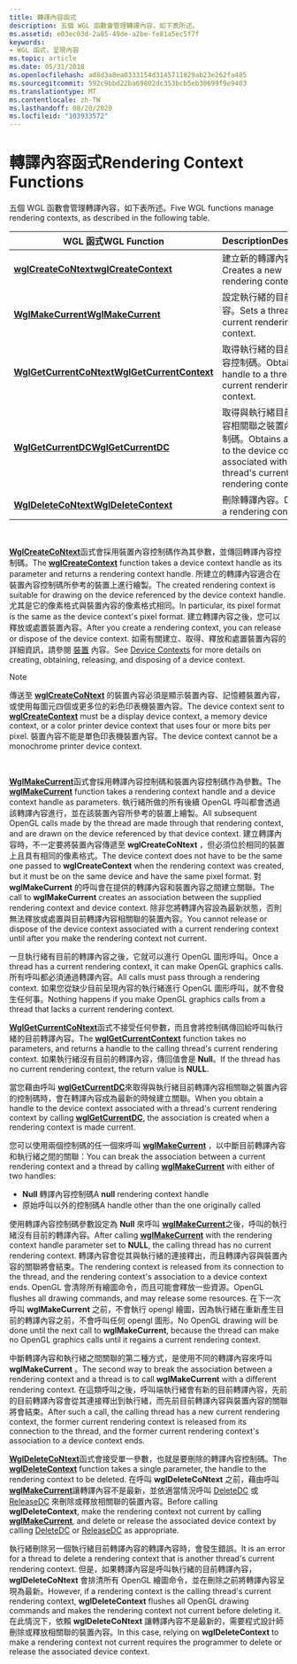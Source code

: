 ```yaml
---
title: 轉譯內容函式
description: 五個 WGL 函數會管理轉譯內容，如下表所述。
ms.assetid: e03ec03d-2a85-49de-a2be-fe81a5ec5f7f
keywords:
- WGL 函式，呈現內容
ms.topic: article
ms.date: 05/31/2018
ms.openlocfilehash: ad8d3a8ea0333154d3145711829ab23e262fa485
ms.sourcegitcommit: 592c9bbd22ba69802dc353bcb5eb30699f9e9403
ms.translationtype: MT
ms.contentlocale: zh-TW
ms.lasthandoff: 08/20/2020
ms.locfileid: "103933572"
---
```

# <a name="rendering-context-functions"></a><span data-ttu-id="f884a-104">轉譯內容函式</span><span class="sxs-lookup"><span data-stu-id="f884a-104">Rendering Context Functions</span></span>

<span data-ttu-id="f884a-105">五個 WGL 函數會管理轉譯內容，如下表所述。</span><span class="sxs-lookup"><span data-stu-id="f884a-105">Five WGL functions manage rendering contexts, as described in the following table.</span></span>



| <span data-ttu-id="f884a-106">WGL 函式</span><span class="sxs-lookup"><span data-stu-id="f884a-106">WGL Function</span></span>                                         | <span data-ttu-id="f884a-107">Description</span><span class="sxs-lookup"><span data-stu-id="f884a-107">Description</span></span>                                                                                  |
|------------------------------------------------------|----------------------------------------------------------------------------------------------|
| [<span data-ttu-id="f884a-108">**wglCreateCoNtext**</span><span class="sxs-lookup"><span data-stu-id="f884a-108">**wglCreateContext**</span></span>](/windows/desktop/api/wingdi/nf-wingdi-wglcreatecontext)         | <span data-ttu-id="f884a-109">建立新的轉譯內容。</span><span class="sxs-lookup"><span data-stu-id="f884a-109">Creates a new rendering context.</span></span>                                                             |
| [<span data-ttu-id="f884a-110">**WglMakeCurrent**</span><span class="sxs-lookup"><span data-stu-id="f884a-110">**WglMakeCurrent**</span></span>](/windows/desktop/api/wingdi/nf-wingdi-wglmakecurrent)             | <span data-ttu-id="f884a-111">設定執行緒的目前呈現內容。</span><span class="sxs-lookup"><span data-stu-id="f884a-111">Sets a thread's current rendering context.</span></span>                                                   |
| [<span data-ttu-id="f884a-112">**WglGetCurrentCoNtext**</span><span class="sxs-lookup"><span data-stu-id="f884a-112">**WglGetCurrentContext**</span></span>](/windows/desktop/api/wingdi/nf-wingdi-wglgetcurrentcontext) | <span data-ttu-id="f884a-113">取得執行緒的目前呈現內容控制碼。</span><span class="sxs-lookup"><span data-stu-id="f884a-113">Obtains a handle to a thread's current rendering context.</span></span>                                    |
| [<span data-ttu-id="f884a-114">**WglGetCurrentDC**</span><span class="sxs-lookup"><span data-stu-id="f884a-114">**WglGetCurrentDC**</span></span>](/windows/desktop/api/wingdi/nf-wingdi-wglgetcurrentdc)           | <span data-ttu-id="f884a-115">取得與執行緒目前呈現內容相關聯之裝置內容的控制碼。</span><span class="sxs-lookup"><span data-stu-id="f884a-115">Obtains a handle to the device context associated with a thread's current rendering context.</span></span> |
| [<span data-ttu-id="f884a-116">**WglDeleteCoNtext**</span><span class="sxs-lookup"><span data-stu-id="f884a-116">**WglDeleteContext**</span></span>](/windows/desktop/api/wingdi/nf-wingdi-wgldeletecontext)         | <span data-ttu-id="f884a-117">刪除轉譯內容。</span><span class="sxs-lookup"><span data-stu-id="f884a-117">Deletes a rendering context.</span></span>                                                                 |



 

<span data-ttu-id="f884a-118">[**WglCreateCoNtext**](/windows/desktop/api/wingdi/nf-wingdi-wglcreatecontext)函式會採用裝置內容控制碼作為其參數，並傳回轉譯內容控制碼。</span><span class="sxs-lookup"><span data-stu-id="f884a-118">The [**wglCreateContext**](/windows/desktop/api/wingdi/nf-wingdi-wglcreatecontext) function takes a device context handle as its parameter and returns a rendering context handle.</span></span> <span data-ttu-id="f884a-119">所建立的轉譯內容適合在裝置內容控制碼所參考的裝置上進行繪製。</span><span class="sxs-lookup"><span data-stu-id="f884a-119">The created rendering context is suitable for drawing on the device referenced by the device context handle.</span></span> <span data-ttu-id="f884a-120">尤其是它的像素格式與裝置內容的像素格式相同。</span><span class="sxs-lookup"><span data-stu-id="f884a-120">In particular, its pixel format is the same as the device context's pixel format.</span></span> <span data-ttu-id="f884a-121">建立轉譯內容之後，您可以釋放或處置裝置內容。</span><span class="sxs-lookup"><span data-stu-id="f884a-121">After you create a rendering context, you can release or dispose of the device context.</span></span> <span data-ttu-id="f884a-122">如需有關建立、取得、釋放和處置裝置內容的詳細資訊，請參閱 [裝置](/windows/desktop/gdi/device-contexts) 內容。</span><span class="sxs-lookup"><span data-stu-id="f884a-122">See [Device Contexts](/windows/desktop/gdi/device-contexts) for more details on creating, obtaining, releasing, and disposing of a device context.</span></span>

> [!Note]  
> <span data-ttu-id="f884a-123">傳送至 [**wglCreateCoNtext**](/windows/desktop/api/wingdi/nf-wingdi-wglcreatecontext) 的裝置內容必須是顯示裝置內容、記憶體裝置內容，或使用每圖元四個或更多位的彩色印表機裝置內容。</span><span class="sxs-lookup"><span data-stu-id="f884a-123">The device context sent to [**wglCreateContext**](/windows/desktop/api/wingdi/nf-wingdi-wglcreatecontext) must be a display device context, a memory device context, or a color printer device context that uses four or more bits per pixel.</span></span> <span data-ttu-id="f884a-124">裝置內容不能是單色印表機裝置內容。</span><span class="sxs-lookup"><span data-stu-id="f884a-124">The device context cannot be a monochrome printer device context.</span></span>

 

<span data-ttu-id="f884a-125">[**WglMakeCurrent**](/windows/desktop/api/wingdi/nf-wingdi-wglmakecurrent)函式會採用轉譯內容控制碼和裝置內容控制碼作為參數。</span><span class="sxs-lookup"><span data-stu-id="f884a-125">The [**wglMakeCurrent**](/windows/desktop/api/wingdi/nf-wingdi-wglmakecurrent) function takes a rendering context handle and a device context handle as parameters.</span></span> <span data-ttu-id="f884a-126">執行緒所做的所有後續 OpenGL 呼叫都會透過該轉譯內容進行，並在該裝置內容所參考的裝置上繪製。</span><span class="sxs-lookup"><span data-stu-id="f884a-126">All subsequent OpenGL calls made by the thread are made through that rendering context, and are drawn on the device referenced by that device context.</span></span> <span data-ttu-id="f884a-127">建立轉譯內容時，不一定要將裝置內容傳遞至 **wglCreateCoNtext** ，但必須位於相同的裝置上且具有相同的像素格式。</span><span class="sxs-lookup"><span data-stu-id="f884a-127">The device context does not have to be the same one passed to **wglCreateContext** when the rendering context was created, but it must be on the same device and have the same pixel format.</span></span> <span data-ttu-id="f884a-128">對 **wglMakeCurrent** 的呼叫會在提供的轉譯內容和裝置內容之間建立關聯。</span><span class="sxs-lookup"><span data-stu-id="f884a-128">The call to **wglMakeCurrent** creates an association between the supplied rendering context and device context.</span></span> <span data-ttu-id="f884a-129">除非您將轉譯內容設為最新狀態，否則無法釋放或處置與目前轉譯內容相關聯的裝置內容。</span><span class="sxs-lookup"><span data-stu-id="f884a-129">You cannot release or dispose of the device context associated with a current rendering context until after you make the rendering context not current.</span></span>

<span data-ttu-id="f884a-130">一旦執行緒有目前的轉譯內容之後，它就可以進行 OpenGL 圖形呼叫。</span><span class="sxs-lookup"><span data-stu-id="f884a-130">Once a thread has a current rendering context, it can make OpenGL graphics calls.</span></span> <span data-ttu-id="f884a-131">所有呼叫都必須通過轉譯內容。</span><span class="sxs-lookup"><span data-stu-id="f884a-131">All calls must pass through a rendering context.</span></span> <span data-ttu-id="f884a-132">如果您從缺少目前呈現內容的執行緒進行 OpenGL 圖形呼叫，就不會發生任何事。</span><span class="sxs-lookup"><span data-stu-id="f884a-132">Nothing happens if you make OpenGL graphics calls from a thread that lacks a current rendering context.</span></span>

<span data-ttu-id="f884a-133">[**WglGetCurrentCoNtext**](/windows/desktop/api/wingdi/nf-wingdi-wglgetcurrentcontext)函式不接受任何參數，而且會將控制碼傳回給呼叫執行緒的目前轉譯內容。</span><span class="sxs-lookup"><span data-stu-id="f884a-133">The [**wglGetCurrentContext**](/windows/desktop/api/wingdi/nf-wingdi-wglgetcurrentcontext) function takes no parameters, and returns a handle to the calling thread's current rendering context.</span></span> <span data-ttu-id="f884a-134">如果執行緒沒有目前的轉譯內容，傳回值會是 **Null**。</span><span class="sxs-lookup"><span data-stu-id="f884a-134">If the thread has no current rendering context, the return value is **NULL**.</span></span>

<span data-ttu-id="f884a-135">當您藉由呼叫 [**wglGetCurrentDC**](/windows/desktop/api/wingdi/nf-wingdi-wglgetcurrentdc)來取得與執行緒目前轉譯內容相關聯之裝置內容的控制碼時，會在轉譯內容成為最新的時候建立關聯。</span><span class="sxs-lookup"><span data-stu-id="f884a-135">When you obtain a handle to the device context associated with a thread's current rendering context by calling [**wglGetCurrentDC**](/windows/desktop/api/wingdi/nf-wingdi-wglgetcurrentdc), the association is created when a rendering context is made current.</span></span>

<span data-ttu-id="f884a-136">您可以使用兩個控制碼的任一個來呼叫 [**wglMakeCurrent**](/windows/desktop/api/wingdi/nf-wingdi-wglmakecurrent) ，以中斷目前轉譯內容和執行緒之間的關聯：</span><span class="sxs-lookup"><span data-stu-id="f884a-136">You can break the association between a current rendering context and a thread by calling [**wglMakeCurrent**](/windows/desktop/api/wingdi/nf-wingdi-wglmakecurrent) with either of two handles:</span></span>

-   <span data-ttu-id="f884a-137">**Null** 轉譯內容控制碼</span><span class="sxs-lookup"><span data-stu-id="f884a-137">A **null** rendering context handle</span></span>
-   <span data-ttu-id="f884a-138">原始呼叫以外的控制碼</span><span class="sxs-lookup"><span data-stu-id="f884a-138">A handle other than the one originally called</span></span>

<span data-ttu-id="f884a-139">使用轉譯內容控制碼參數設定為 **Null** 來呼叫 [**wglMakeCurrent**](/windows/desktop/api/wingdi/nf-wingdi-wglmakecurrent)之後，呼叫的執行緒沒有目前的轉譯內容。</span><span class="sxs-lookup"><span data-stu-id="f884a-139">After calling [**wglMakeCurrent**](/windows/desktop/api/wingdi/nf-wingdi-wglmakecurrent) with the rendering context handle parameter set to **NULL**, the calling thread has no current rendering context.</span></span> <span data-ttu-id="f884a-140">轉譯內容會從其與執行緒的連接釋出，而且轉譯內容與裝置內容的關聯將會結束。</span><span class="sxs-lookup"><span data-stu-id="f884a-140">The rendering context is released from its connection to the thread, and the rendering context's association to a device context ends.</span></span> <span data-ttu-id="f884a-141">OpenGL 會清除所有繪圖命令，而且可能會釋放一些資源。</span><span class="sxs-lookup"><span data-stu-id="f884a-141">OpenGL flushes all drawing commands, and may release some resources.</span></span> <span data-ttu-id="f884a-142">在下一次呼叫 **wglMakeCurrent** 之前，不會執行 opengl 繪圖，因為執行緒在重新產生目前的轉譯內容之前，不會呼叫任何 opengl 圖形。</span><span class="sxs-lookup"><span data-stu-id="f884a-142">No OpenGL drawing will be done until the next call to **wglMakeCurrent**, because the thread can make no OpenGL graphics calls until it regains a current rendering context.</span></span>

<span data-ttu-id="f884a-143">中斷轉譯內容和執行緒之間關聯的第二種方式，是使用不同的轉譯內容來呼叫 **wglMakeCurrent** 。</span><span class="sxs-lookup"><span data-stu-id="f884a-143">The second way to break the association between a rendering context and a thread is to call **wglMakeCurrent** with a different rendering context.</span></span> <span data-ttu-id="f884a-144">在這類呼叫之後，呼叫端執行緒會有新的目前轉譯內容，先前的目前轉譯內容會從其連接釋出到執行緒，而先前目前轉譯內容與裝置內容的關聯將會結束。</span><span class="sxs-lookup"><span data-stu-id="f884a-144">After such a call, the calling thread has a new current rendering context, the former current rendering context is released from its connection to the thread, and the former current rendering context's association to a device context ends.</span></span>

<span data-ttu-id="f884a-145">[**WglDeleteCoNtext**](/windows/desktop/api/wingdi/nf-wingdi-wgldeletecontext)函式會接受單一參數，也就是要刪除的轉譯內容控制碼。</span><span class="sxs-lookup"><span data-stu-id="f884a-145">The [**wglDeleteContext**](/windows/desktop/api/wingdi/nf-wingdi-wgldeletecontext) function takes a single parameter, the handle to the rendering context to be deleted.</span></span> <span data-ttu-id="f884a-146">在呼叫 **wglDeleteCoNtext** 之前，藉由呼叫 [**wglMakeCurrent**](/windows/desktop/api/wingdi/nf-wingdi-wglmakecurrent)讓轉譯內容不是最新，並依適當情況呼叫 [DeleteDC](/windows/desktop/api/wingdi/nf-wingdi-deletedc) 或 [ReleaseDC](/windows/desktop/api/winuser/nf-winuser-releasedc) 來刪除或釋放相關聯的裝置內容。</span><span class="sxs-lookup"><span data-stu-id="f884a-146">Before calling **wglDeleteContext**, make the rendering context not current by calling [**wglMakeCurrent**](/windows/desktop/api/wingdi/nf-wingdi-wglmakecurrent), and delete or release the associated device context by calling [DeleteDC](/windows/desktop/api/wingdi/nf-wingdi-deletedc) or [ReleaseDC](/windows/desktop/api/winuser/nf-winuser-releasedc) as appropriate.</span></span>

<span data-ttu-id="f884a-147">執行緒刪除另一個執行緒目前轉譯內容的轉譯內容時，會發生錯誤。</span><span class="sxs-lookup"><span data-stu-id="f884a-147">It is an error for a thread to delete a rendering context that is another thread's current rendering context.</span></span> <span data-ttu-id="f884a-148">但是，如果轉譯內容是呼叫執行緒的目前轉譯內容， **wglDeleteCoNtext** 會排清所有 OpenGL 繪圖命令，並在刪除之前將轉譯內容呈現為最新。</span><span class="sxs-lookup"><span data-stu-id="f884a-148">However, if a rendering context is the calling thread's current rendering context, **wglDeleteContext** flushes all OpenGL drawing commands and makes the rendering context not current before deleting it.</span></span> <span data-ttu-id="f884a-149">在此情況下，依賴 **wglDeleteCoNtext** 讓轉譯內容不是最新的，需要程式設計師刪除或釋放相關聯的裝置內容。</span><span class="sxs-lookup"><span data-stu-id="f884a-149">In this case, relying on **wglDeleteContext** to make a rendering context not current requires the programmer to delete or release the associated device context.</span></span>

 

 